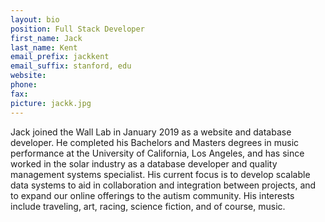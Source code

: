 ```yaml
---
layout: bio
position: Full Stack Developer
first_name: Jack
last_name: Kent
email_prefix: jackkent
email_suffix: stanford, edu
website:
phone:
fax:
picture: jackk.jpg
---
```

Jack joined the Wall Lab in January 2019 as a website and database developer. He completed his Bachelors and Masters degrees in music performance at the University of California, Los Angeles, and has since worked in the solar industry as a database developer and quality management systems specialist. His current focus is to develop scalable data systems to aid in collaboration and integration between projects, and to expand our online offerings to the autism community. His interests include traveling, art, racing, science fiction, and of course, music.